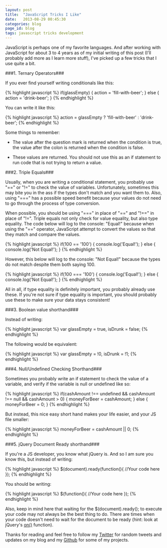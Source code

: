```yaml
---
layout: post
title:  "JavaScript Tricks I Like"
date:   2013-08-29 00:45:30
categories: blog
page_id: blog
tags: javascript tricks development
---
```


JavaScript is perhaps one of my favorite languages. And after working with JavaScript for about 3 to 4 years as of my initial writing of this post (I'll probably add more as I learn more stuff), I've picked up a few tricks that I use quite a bit.

###1. Ternary Operators###

If you ever find yourself writing conditionals like this:

{% highlight javascript %}
	if(glassEmpty) {
		action = 'fill-with-beer';
	}
	else {
		action = 'drink-beer';
	}
{% endhighlight %}
	
You can write it like this:

{% highlight javascript %}
	action = glassEmpty ? 'fill-with-beer' : 'drink-beer';
{% endhighlight %}

Some things to remember:

- The value after the question mark is returned when the condition is true, the value after the colon is returned when the condition is false.

- These values are returned. You should not use this as an if statement to run code that is not trying to return a value.

###2. Triple Equals###

Usually, when you are writing a conditional statement, you probably use "==" or "!=" to check the value of variables.
Unfortunately, sometimes this may bite you in the ass if the types don't match and you want them to. Also, using "===" has a possible speed benefit because your values do not need to go through the process of type conversion.

When possible, you should be using "===" in place of "==" and "!==" in place of "!=". Triple equals not only check for value equality, but also type equality. The code below will log to the console: "Equal!" because when using the "==" operator, JavaScript attempt to convert the values so that they match and compare the values.

{% highlight javascript %}
	if(100 == '100') {
		console.log('Equal!');
	}
	else {
		console.log('Not Equal!');
	}
{% endhighlight %}

However, this below will log to the console: "Not Equal!" because the types do not match despite them both saying 100.

{% highlight javascript %}
	if(100 === '100') {
		console.log('Equal!');
	}
	else {
		console.log('Not Equal!');
	}
{% endhighlight %}

All in all, if type equality is definitely important, you probably already use these. If you're not sure if type equality is important, you should probably use these to make sure your data stays consistent!

###3. Boolean value shorthand###

Instead of writing:

{% highlight javascript %}
	var glassEmpty = true,
		isDrunk = false;
{% endhighlight %}

The following would be equivalent:

{% highlight javascript %}
	var glassEmpty = !0,
		isDrunk = !1;
{% endhighlight %}

###4. Null/Undefined Checking Shorthand###

Sometimes you probably write an if statement to check the value of a variable, and verify if the variable is null or undefined like so:

{% highlight javascript %}
	if(cashAmount !== undefined && cashAmount !== null && cashAmount > 0) {
		moneyForBeer = cashAmount;
	}
	else {
		moneyForBeer = 0;
	}
{% endhighlight %}

But instead, this nice easy short hand makes your life easier, and your JS file smaller:

{% highlight javascript %}
	moneyForBeer = cashAmount || 0;
{% endhighlight %}

###5. jQuery Document Ready shorthand###

If you're a JS developer, you know what jQuery is. And so I am sure you know this, but instead of writing:

{% highlight javascript %}
	$(document).ready(function(){
		//Your code here
	});
{% endhighlight %}

You should be writing:

{% highlight javascript %}
	$(function(){
		//Your code here
	});
{% endhighlight %}

Also, keep in mind here that waiting for the $(document).ready(); to execute your code may not always be the best thing to do. There are times when your code doesn't need to wait for the document to be ready (hint: look at jQuery's [on()][jquery_on_function] function).


Thanks for reading and feel free to follow my [Twitter][twitter] for random tweets and updates on my blog and my [Github][github] for some of my projects.

[jquery_on_function]: http://api.jquery.com/on/
[github]: https://github.com/chienhungchen
[twitter]:    http://twitter.com/jeffchen330